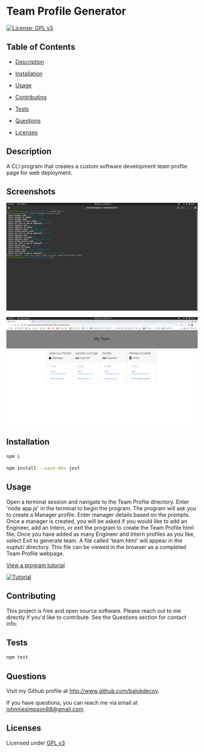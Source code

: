 # Team Profile Generator

  [![License: GPL v3](https://img.shields.io/badge/License-GPLv3-blue.svg)](https://www.gnu.org/licenses/gpl-3.0)

  ## Table of Contents

  - [Description](#description)

  - [Installation](#installation)

  - [Usage](#usage)

  - [Contributing](#contributing)

  - [Tests](#tests)

  - [Questions](#questions)

  - [Licenses](#licenses)

  ## Description

  A CLI program that creates a custom software development team profile page for web deployment. 

  ## Screenshots

![Terminal](./screenshots/terminal.png)

![Custom README](./screenshots/custom-profile.png)

  ## Installation

  ```bash
  npm i 
  ```
  ```bash
  npm install --save-dev jest
  ```
  ## Usage

  Open a terminal session and navigate to the Team Profile directory. Enter 'node app.js' in the terminal to begin the program. The program will ask you to create a Manager profile. Enter manager details based on the prompts. Once a manager is created, you will be asked if you would like to add an Engineer, add an Intern, or exit the program to create the Team Profile html file. Once you have added as many Engineer and Intern profiles as you like, select Exit to generate team. A file called 'team.html' will appear in the ouptut/ directory. This file can be viewed in the browser as a completed Team Profile webpage. 

[View a program tutorial](https://www.youtube.com/watch?v=p5fg0kJxQMQ&feature=youtu.be)

[![Tutorial](https://img.youtube.com/vi/p5fg0kJxQMQ/maxresdefault.jpg)](https://www.youtube.com/watch?v=p5fg0kJxQMQ&feature=youtu.be)

  ## Contributing

  This project is free and open source software. Please reach out to me directly if you'd like to contribute. See the Questions section for contact info.

  ## Tests

  ```bash
  npm test
  ```
  ## Questions

  Visit my Github profile at http://www.github.com/balokdecoy.

  If you have questions, you can reach me via email at johnniesimpson88@gmail.com.

  ## Licenses
 Licensed under [GPL v3](https://www.gnu.org/licenses/gpl-3.0)
